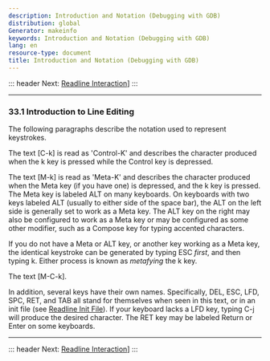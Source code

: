 ```yaml
---
description: Introduction and Notation (Debugging with GDB)
distribution: global
Generator: makeinfo
keywords: Introduction and Notation (Debugging with GDB)
lang: en
resource-type: document
title: Introduction and Notation (Debugging with GDB)
---
```

::: header
Next: [Readline Interaction](Readline-Interaction.html#Readline-Interaction)]
:::

---

### 33.1 Introduction to Line Editing

The following paragraphs describe the notation used to represent keystrokes.

The text [C-k] is read as 'Control-K' and describes the character produced when the k key is pressed while the Control key is depressed.

The text [M-k] is read as 'Meta-K' and describes the character produced when the Meta key (if you have one) is depressed, and the k key is pressed. The Meta key is labeled ALT on many keyboards. On keyboards with two keys labeled ALT (usually to either side of the space bar), the ALT on the left side is generally set to work as a Meta key. The ALT key on the right may also be configured to work as a Meta key or may be configured as some other modifier, such as a Compose key for typing accented characters.

If you do not have a Meta or ALT key, or another key working as a Meta key, the identical keystroke can be generated by typing ESC *first*, and then typing k. Either process is known as *metafying* the k key.

The text [M-C-k].

In addition, several keys have their own names. Specifically, DEL, ESC, LFD, SPC, RET, and TAB all stand for themselves when seen in this text, or in an init file (see [Readline Init File](Readline-Init-File.html#Readline-Init-File)). If your keyboard lacks a LFD key, typing C-j will produce the desired character. The RET key may be labeled Return or Enter on some keyboards.

---

::: header
Next: [Readline Interaction](Readline-Interaction.html#Readline-Interaction)]
:::
